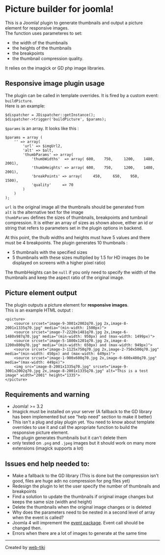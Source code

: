 # Picture builder for joomla!
This is a Joomla! plugin to generate thumbnails and output a picture element for responsive images.  
The function uses parameteres to set:
- the width of the thumbnails
- the heights of the thumbnails
- the breakpoints 
- the thumbnail compression quality.

It relies on the imagick or GD php image libraries.

## Responsive image plugin usage
The plugin can be called in template overrides. It is fired by a custom event: `buildPicture`.   
Here is an example:

```
$dispatcher = JDispatcher::getInstance();
$dispatcher->trigger('buildPicture', $params);
```

`$params` is an array. It looks like this :


```
$params = array (
    '' => array( 
        'url' => $imgUrl2,
        'alt' => $alt,
        'thumbParams' => array(
            'thumbWidths'  => array( 600,    750,     1200,    1480,    2001),
            'thumbHeights' => array( 600,    750,     1200,    1480,    2001),
            'breakPoints' => array(     450,     650,    950,    1500),
            'quality'     => 70
        )
    )
);
```


`url` is the original image all the thumbnails should be generated from  
`alt` is the alternative text for the image  
`thumbParams` defines the sizes of thumbnails, breakpoints and tumbnail compression. It is either an array of sizes as shown above, either an id or string that refers to parameters set in the plugin options in backend.

At this point, the thulb widths and heights must have 5 values and there must be 4 breakpoints. The plugin generates 10 thumbnails :
- 5 thumbnails with the specified sizes
- 5 thumbnails with these sizes multiplied by 1.5 for HD images (to be displayed on screens with a higher pixel ratio)

The thumbHeights can be `null` if you only need to specify the width of the thumbnails and keep the aspect ratio of the original image.

## Picture element output
The plugin outputs a picture element for **responsive images**.   
This is an example HTML output :

```
<picture>
    <source srcset="image-9-3001x2002q70.jpg 2x,image-8-2001x1335q70.jpg" media="(min-width: 1500px)">
    <source srcset="image-7-2220x1481q70.jpg 2x,image-6-1480x987q70.jpg" media="(min-width: 950px) and (max-width: 1499px)">
    <source srcset="image-5-1800x1201q70.jpg 2x,image-4-1200x800q70.jpg" media="(min-width: 650px) and (max-width: 949px)">
    <source srcset="image-3-1125x750q70.jpg 2x,image-2-750x500q70.jpg" media="(min-width: 450px) and (max-width: 649px)">
    <source srcset="image-1-900x600q70.jpg 2x,image-0-600x400q70.jpg" media="(max-width: 449px)">
    <img src="image-8-2001x1335q70.jpg" srcset="image-9-3001x2002q70.jpg 2x,image-8-2001x1335q70.jpg" alt="This is a test image" width="2001" height="1335">
</picture>
```

## Requirements and warning
- Joomla! >= 3.2
- Imagick must be installed on your server (A fallback to the GD library has been implemented but see "help need" section to make it better)
- This isn't a plug and play plugin yet. You need to know about template overrides to use it and call the apropriate function to build the responsive picture element.
- The plugin generates thumbnails but it can't delete them
- only tested on `.png` and `.jpeg` images but it should work on many more extensions (imagick supports a lot)


## Issues end help needed to:
- Make a fallback to the GD library (This is done but the compression isn't good, files are huge adn no compression for png files yet)
- Redesign the plugin to let the user specify the number of thumbnails and breakpoints
- Find a solution to update the thumbnails if original image changes but keeps the same size (width and height)
- Delete the thumbnails when the original image changes or is deleted
- Why does the parameters need to be nested in a second level of array when the event is called?
- Joomla 4 will imprement the [event package](https://github.com/joomla-framework/event/tree/2.0-dev). Event call should be changed then.
- Errors when there are a lot of images to generate at the same time
-------------

Created by [web-tiki](https://web-tiki.com)


